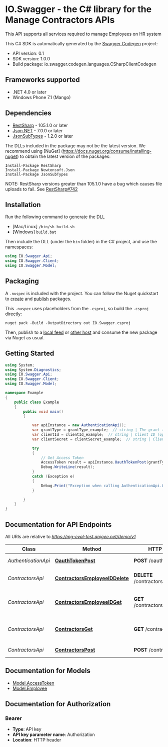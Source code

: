 # IO.Swagger - the C# library for the Manage Contractors APIs

This API supports all services required to manage Employees on HR system

This C# SDK is automatically generated by the [Swagger Codegen](https://github.com/swagger-api/swagger-codegen) project:

- API version: 0.1
- SDK version: 1.0.0
- Build package: io.swagger.codegen.languages.CSharpClientCodegen

<a name="frameworks-supported"></a>
## Frameworks supported
- .NET 4.0 or later
- Windows Phone 7.1 (Mango)

<a name="dependencies"></a>
## Dependencies
- [RestSharp](https://www.nuget.org/packages/RestSharp) - 105.1.0 or later
- [Json.NET](https://www.nuget.org/packages/Newtonsoft.Json/) - 7.0.0 or later
- [JsonSubTypes](https://www.nuget.org/packages/JsonSubTypes/) - 1.2.0 or later

The DLLs included in the package may not be the latest version. We recommend using [NuGet] (https://docs.nuget.org/consume/installing-nuget) to obtain the latest version of the packages:
```
Install-Package RestSharp
Install-Package Newtonsoft.Json
Install-Package JsonSubTypes
```

NOTE: RestSharp versions greater than 105.1.0 have a bug which causes file uploads to fail. See [RestSharp#742](https://github.com/restsharp/RestSharp/issues/742)

<a name="installation"></a>
## Installation
Run the following command to generate the DLL
- [Mac/Linux] `/bin/sh build.sh`
- [Windows] `build.bat`

Then include the DLL (under the `bin` folder) in the C# project, and use the namespaces:
```csharp
using IO.Swagger.Api;
using IO.Swagger.Client;
using IO.Swagger.Model;
```
<a name="packaging"></a>
## Packaging

A `.nuspec` is included with the project. You can follow the Nuget quickstart to [create](https://docs.microsoft.com/en-us/nuget/quickstart/create-and-publish-a-package#create-the-package) and [publish](https://docs.microsoft.com/en-us/nuget/quickstart/create-and-publish-a-package#publish-the-package) packages.

This `.nuspec` uses placeholders from the `.csproj`, so build the `.csproj` directly:

```
nuget pack -Build -OutputDirectory out IO.Swagger.csproj
```

Then, publish to a [local feed](https://docs.microsoft.com/en-us/nuget/hosting-packages/local-feeds) or [other host](https://docs.microsoft.com/en-us/nuget/hosting-packages/overview) and consume the new package via Nuget as usual.

<a name="getting-started"></a>
## Getting Started

```csharp
using System;
using System.Diagnostics;
using IO.Swagger.Api;
using IO.Swagger.Client;
using IO.Swagger.Model;

namespace Example
{
    public class Example
    {
        public void main()
        {

            var apiInstance = new AuthenticationApi();
            var grantType = grantType_example;  // string | The grant type for OAuth2.0 (optional)  (default to client_credentials)
            var clientId = clientId_example;  // string | Client ID (optional) 
            var clientSecret = clientSecret_example;  // string | Client Secret (optional) 

            try
            {
                // Get Access Token
                AccessToken result = apiInstance.OauthTokenPost(grantType, clientId, clientSecret);
                Debug.WriteLine(result);
            }
            catch (Exception e)
            {
                Debug.Print("Exception when calling AuthenticationApi.OauthTokenPost: " + e.Message );
            }

        }
    }
}
```

<a name="documentation-for-api-endpoints"></a>
## Documentation for API Endpoints

All URIs are relative to *https://mg-eval-test.apigee.net/demo/v1*

Class | Method | HTTP request | Description
------------ | ------------- | ------------- | -------------
*AuthenticationApi* | [**OauthTokenPost**](docs/AuthenticationApi.md#oauthtokenpost) | **POST** /oauth/token | Get Access Token
*ContractorsApi* | [**ContractorsEmployeeIDDelete**](docs/ContractorsApi.md#contractorsemployeeiddelete) | **DELETE** /contractors/{employeeID} | Deletes an Employee record
*ContractorsApi* | [**ContractorsEmployeeIDGet**](docs/ContractorsApi.md#contractorsemployeeidget) | **GET** /contractors/{employeeID} | Retrieves an Employee record
*ContractorsApi* | [**ContractorsGet**](docs/ContractorsApi.md#contractorsget) | **GET** /contractors | Retrieves all Employee records
*ContractorsApi* | [**ContractorsPost**](docs/ContractorsApi.md#contractorspost) | **POST** /contractors | Creates an Employees


<a name="documentation-for-models"></a>
## Documentation for Models

 - [Model.AccessToken](docs/AccessToken.md)
 - [Model.Employee](docs/Employee.md)


<a name="documentation-for-authorization"></a>
## Documentation for Authorization

<a name="Bearer"></a>
### Bearer

- **Type**: API key
- **API key parameter name**: Authorization
- **Location**: HTTP header

